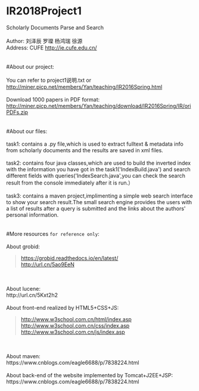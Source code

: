 # IR2018Project1
Scholarly Documents Parse and Search
<br/>
<br/>
Author: 刘泽辰 罗璨 杨鸿瑞 徐源
<br/>
Address: CUFE http://ie.cufe.edu.cn/
<br/>
<br/>
<br/>
#About our project:
<br/>
<br/>
You can refer to project1说明.txt or http://miner.picp.net/members/Yan/teaching/IR2016Spring.html
<br/>
<br/>
Download 1000 papers in PDF format: http://miner.picp.net/members/Yan/teaching/download/IR2016Spring/IR/oriPDFs.zip
<br/>
<br/>
<br/>
#About our files:
<br/>
<br/>
task1: contains a .py file,which is used to extract fulltext & metadata info from scholarly documents and the results are saved in xml files.
<br/>
<br/>
task2: contains four java classes,which are used to build the inverted index with the information you have got in the task1('IndexBuild.java') and  search different fields with queries('IndexSearch.java',you can check the search result from the console immediately after it is run.）
<br/>
<br/>
task3: contains a maven project,implimenting a simple web search interface to show your search result.The small search engine provides the users with a list of results after a query is submitted and the links about the authors' personal information.
<br/>
<br/>
<br/>
#More resources `for reference only`:
<br/>
<br/>
About grobid:

>https://grobid.readthedocs.io/en/latest/<br/>http://url.cn/5ao9EeN
<br/>
<br/>
About lucene:
<br/>
http://url.cn/5Kxt2h2
<br/>
<br/>
About front-end realized by HTML5+CSS+JS:

>http://www.w3school.com.cn/html/index.asp<br/>http://www.w3school.com.cn/css/index.asp<br/>http://www.w3school.com.cn/js/index.asp
<br/>
<br/>
About maven:
<br/>
https://www.cnblogs.com/eagle6688/p/7838224.html
<br/>
<br/>
About back-end of the website implemented by Tomcat+J2EE+JSP:
<br/>
https://www.cnblogs.com/eagle6688/p/7838224.html
<br/>
<br/>
<br/>

